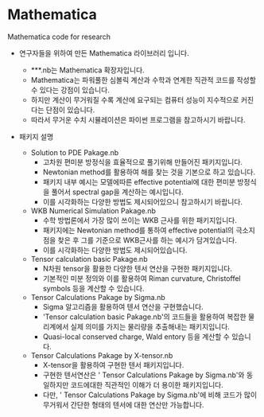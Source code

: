 # Mathematica
Mathematica code for research
- 연구자들을 위하여 만든 Mathematica 라이브러리 입니다.
  - \*\*\*.nb는 Mathematica 확장자입니다.
  - Mathematica는 파워풀한 심볼릭 계산과 수학과 연계한 직관적 코드를 작성할 수 있다는 강점이 있습니다.
  - 하지만 계산이 무거워질 수록 계산에 요구되는 컴퓨터 성능이 지수적으로 커진다는 단점이 있습니다.
  - 따라서 무거운 수치 시뮬레이션은 파이썬 프로그램을 참고하시기 바랍니다.

- 패키지 설명
  - Solution to PDE Pakage.nb 
    - 고차원 편미분 방정식을 효율적으로 풀기위해 만들어진 패키지입니다. 
    - Newtonian method를 활용하여 해를 찾는 것을 기본으로 하고 있습니다. 
    - 패키지 내부 예시는 모델에따른 effective potential에 대한 편미분 방정식을 풀어서 spectral gap을 계산하는 예시입니다. 
    - 이를 시각화하는 다양한 방법도 제시되어있으니 참고하시기 바랍니다.
  - WKB Numerical Simulation Pakage.nb 
    - 수학 방법론에서 가장 많이 쓰이는 WKB 근사를 위한 패키지입니다. 
    - 패키지에는 Newtonian method를 통하여 effective potential의 극소지점을 찾은 후 그를 기준으로 WKB근사를 하는 예시가 담겨있습니다. 
    - 이를 시각화하는 다양한 방법도 제시되어있습니다.
  - Tensor calculation basic Pakage.nb 
    - N차원 tensor을 활용한 다양한 텐서 연산을 구현한 패키지입니다. 
    - 기본적인 미분 정의와 이를 활용하여 Riman curvature, Christoffel symbols 등을 계산할 수 있습니다.
  - Tensor Calculations Pakage by Sigma.nb 
    - Sigma 알고리즘을 활용하여 텐서 연산을 구현했습니다. 
    - 'Tensor calculation basic Pakage.nb'의 코드들을 활용하여 복잡한 물리계에서 실제 의미를 가지는 물리량을 추출해내는 패키지입니다. 
    - Quasi-local conserved charge, Wald entory 등을 계산할 수 있습니다.
  - Tensor Calculations Pakage by X-tensor.nb 
    - X-tensor을 활용하여 구현한 텐서 패키지입니다. 
    - 구현한 텐서연산은 ' Tensor Calculations Pakage by Sigma.nb'와 동일하지만 코드에대한 직관적인 이해가 더 용이한 패키지입니다. 
    - 다만, ' Tensor Calculations Pakage by Sigma.nb'에 비해 코드가 많이 무거워서 간단한 형태의 텐서에 대한 연산만 가능합니다.
